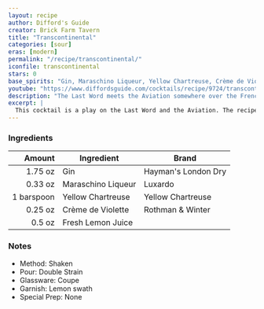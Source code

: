 ```yaml
---
layout: recipe
author: Difford's Guide
creator: Brick Farm Tavern
title: "Transcontinental"
categories: [sour]
eras: [modern]
permalink: "/recipe/transcontinental/"
iconfile: transcontinental
stars: 0
base_spirits: "Gin, Maraschino Liqueur, Yellow Chartreuse, Crème de Violette"
youtube: "https://www.diffordsguide.com/cocktails/recipe/9724/transcontinental"
description: "The Last Word meets the Aviation somewhere over the French-Italian border."
excerpt: |
  This cocktail is a play on the Last Word and the Aviation. The recipe originated from the bar of the Brick Farm Tavern in Hopewell, New Jersey.
---
```


### Ingredients

|     Amount | Ingredient         | Brand               |
| ---------: | ------------------ | ------------------- |
|    1.75 oz | Gin                | Hayman's London Dry |
|    0.33 oz | Maraschino Liqueur | Luxardo             |
| 1 barspoon | Yellow Chartreuse  | Yellow Chartreuse   |
|    0.25 oz | Crème de Violette  | Rothman & Winter    |
|     0.5 oz | Fresh Lemon Juice  |

### Notes

- Method: Shaken
- Pour: Double Strain
- Glassware: Coupe
- Garnish: Lemon swath
- Special Prep: None
